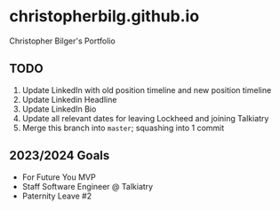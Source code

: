 # christopherbilg.github.io

Christopher Bilger's Portfolio

## TODO

1. Update LinkedIn with old position timeline and new position timeline
2. Update Linkedin Headline
3. Update LinkedIn Bio
4. Update all relevant dates for leaving Lockheed and joining Talkiatry
5. Merge this branch into `master`; squashing into 1 commit

## 2023/2024 Goals

- For Future You MVP
- Staff Software Engineer @ Talkiatry
- Paternity Leave #2

